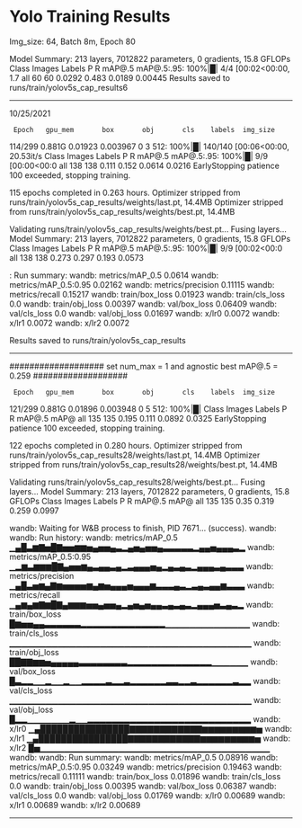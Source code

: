 # Yolo Training Results

Img_size: 64, Batch 8m, Epoch 80

Model Summary: 213 layers, 7012822 parameters, 0 gradients, 15.8 GFLOPs
               Class     Images     Labels          P          R     mAP@.5 mAP@.5:.95: 100%|█| 4/4 [00:02<00:00,  1.7
                 all         60         60     0.0292      0.483     0.0189    0.00445
Results saved to runs/train/yolov5s_cap_results6


-------------


10/25/2021

     Epoch   gpu_mem       box       obj       cls    labels  img_size
   114/299    0.881G   0.01923  0.003967         0         3       512: 100%|█| 140/140 [00:06<00:00, 20.53it/s
               Class     Images     Labels          P          R     mAP@.5 mAP@.5:.95: 100%|█| 9/9 [00:00<00:0
                 all        138        138      0.111      0.152     0.0614     0.0216
EarlyStopping patience 100 exceeded, stopping training.

115 epochs completed in 0.263 hours.
Optimizer stripped from runs/train/yolov5s_cap_results/weights/last.pt, 14.4MB
Optimizer stripped from runs/train/yolov5s_cap_results/weights/best.pt, 14.4MB

Validating runs/train/yolov5s_cap_results/weights/best.pt...
Fusing layers...
Model Summary: 213 layers, 7012822 parameters, 0 gradients, 15.8 GFLOPs
               Class     Images     Labels          P          R     mAP@.5 mAP@.5:.95: 100%|█| 9/9 [00:02<00:0
                 all        138        138      0.273      0.297      0.193     0.0573



: Run summary:
wandb:        metrics/mAP_0.5 0.0614
wandb:   metrics/mAP_0.5:0.95 0.02162
wandb:      metrics/precision 0.11115
wandb:         metrics/recall 0.15217
wandb:         train/box_loss 0.01923
wandb:         train/cls_loss 0.0
wandb:         train/obj_loss 0.00397
wandb:           val/box_loss 0.06409
wandb:           val/cls_loss 0.0
wandb:           val/obj_loss 0.01697
wandb:                  x/lr0 0.0072
wandb:                  x/lr1 0.0072
wandb:                  x/lr2 0.0072


Results saved to runs/train/yolov5s_cap_results

----------------
###################
set num_max = 1 and agnostic
best mAP@.5 = 0.259
###################

     Epoch   gpu_mem       box       obj       cls    labels  img_size
   121/299    0.881G   0.01896  0.003948         0         5       512: 100%|█|
               Class     Images     Labels          P          R     mAP@.5 mAP@
                 all        135        135      0.195      0.111     0.0892     0.0325
EarlyStopping patience 100 exceeded, stopping training.

122 epochs completed in 0.280 hours.
Optimizer stripped from runs/train/yolov5s_cap_results28/weights/last.pt, 14.4MB
Optimizer stripped from runs/train/yolov5s_cap_results28/weights/best.pt, 14.4MB

Validating runs/train/yolov5s_cap_results28/weights/best.pt...
Fusing layers...
Model Summary: 213 layers, 7012822 parameters, 0 gradients, 15.8 GFLOPs
               Class     Images     Labels          P          R     mAP@.5 mAP@
                 all        135        135       0.35      0.319      0.259     0.0997

wandb: Waiting for W&B process to finish, PID 7671... (success).
wandb:
wandb: Run history:
wandb:        metrics/mAP_0.5 ▁▄█▃▆▇▅█▇▅▅▆▆▅▄▅▅▄▃▂▄▅▄▅▅▄▃▃▃▃▃▂▄▄▅▄▄▄▃▂
wandb:   metrics/mAP_0.5:0.95 ▁▂▆▃▆▆▆█▇▄▅▅▆▄▃▄▄▃▄▂▃▄▄▄▅▄▂▄▃▄▃▂▄▄▄▃▄▃▃▃
wandb:      metrics/precision ▁▄█▃▅▆▄▇▆▅▅▅▅▆▄▆▅▄▄▄▅▄▄▄▆▃▃▃▄▃▂▃▄▃▄▄▆▃▃▃
wandb:         metrics/recall ▁▄▆▄▆▇▆█▇▄▆▆▆▅▅▄▅▅▄▂▄▅▄▅▄▄▃▄▃▄▃▂▄▄▄▅▃▄▃▂
wandb:         train/box_loss █▆▅▅▄▄▃▃▃▃▃▃▂▂▂▂▂▂▂▂▂▂▂▂▂▂▁▁▁▁▁▁▁▁▁▁▁▁▁▁
wandb:         train/cls_loss ▁▁▁▁▁▁▁▁▁▁▁▁▁▁▁▁▁▁▁▁▁▁▁▁▁▁▁▁▁▁▁▁▁▁▁▁▁▁▁▁
wandb:         train/obj_loss ██▇▇▆▆▅▄▄▄▄▄▃▃▃▃▃▃▃▃▂▂▂▂▂▂▂▂▂▂▂▂▂▂▁▁▁▁▁▁
wandb:           val/box_loss █▃▂▂▁▁▂▁▁▂▁▁▂▂▂▂▃▂▂▃▂▂▂▂▂▂▃▃▂▂▃▂▂▂▂▂▂▃▂▂
wandb:           val/cls_loss ▁▁▁▁▁▁▁▁▁▁▁▁▁▁▁▁▁▁▁▁▁▁▁▁▁▁▁▁▁▁▁▁▁▁▁▁▁▁▁▁
wandb:           val/obj_loss █▂▂▁▁▁▁▁▁▁▂▁▁▂▂▂▂▂▂▂▂▂▂▂▂▂▂▂▂▂▂▂▂▂▂▂▂▂▂▂
wandb:                  x/lr0 ▁▄████████████████▇▇▇▇▇▇▇▇▇▇▇▇▆▆▆▆▆▆▆▆▆▅
wandb:                  x/lr1 ▁▄████████████████▇▇▇▇▇▇▇▇▇▇▇▇▆▆▆▆▆▆▆▆▆▅
wandb:                  x/lr2 █▅▁▁▁▁▁▁▁▁▁▁▁▁▁▁▁▁▁▁▁▁▁▁▁▁▁▁▁▁▁▁▁▁▁▁▁▁▁▁
wandb:
wandb: Run summary:
wandb:        metrics/mAP_0.5 0.08916
wandb:   metrics/mAP_0.5:0.95 0.03249
wandb:      metrics/precision 0.19463
wandb:         metrics/recall 0.11111
wandb:         train/box_loss 0.01896
wandb:         train/cls_loss 0.0
wandb:         train/obj_loss 0.00395
wandb:           val/box_loss 0.06387
wandb:           val/cls_loss 0.0
wandb:           val/obj_loss 0.01769
wandb:                  x/lr0 0.00689
wandb:                  x/lr1 0.00689
wandb:                  x/lr2 0.00689


---------------------------------------